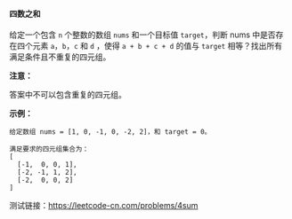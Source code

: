 #### 四数之和

给定一个包含 `n` 个整数的数组 `nums` 和一个目标值 `target`，判断 nums 中是否存在四个元素 `a`，`b`，`c` 和 `d` ，使得 `a + b + c + d` 的值与 `target` 相等？找出所有满足条件且不重复的四元组。

**注意：**

答案中不可以包含重复的四元组。

**示例：**

```
给定数组 nums = [1, 0, -1, 0, -2, 2]，和 target = 0。

满足要求的四元组集合为：
[
  [-1,  0, 0, 1],
  [-2, -1, 1, 2],
  [-2,  0, 0, 2]
]
```

测试链接：https://leetcode-cn.com/problems/4sum